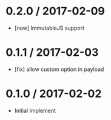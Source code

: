 0.2.0 / 2017-02-09
==================
- [new] ImmutableJS support

0.1.1 / 2017-02-03
==================
- [fix] allow custom option in payload

0.1.0 / 2017-02-02
==================
- Initial Implement
